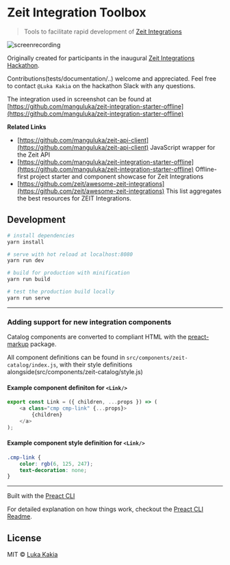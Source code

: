# Zeit Integration Toolbox

> Tools to facilitate rapid development of [Zeit Integrations](https://zeit.co/docs/integrations)

![screenrecording](http://cdn-9w4u9y9br.now.sh/zeit-integration-toolbox.gif "Screenrecording")

Originally created for participants in the inaugural [Zeit Integrations Hackathon](https://zeit.co/hackathon). 

Contributions(tests/documentation/..) welcome and appreciated. Feel free to contact `@Luka Kakia` on the hackathon Slack with any questions.

The integration used in screenshot can be found at [https://github.com/manguluka/zeit-integration-starter-offline](https://github.com/manguluka/zeit-integration-starter-offline)

**Related Links**
- [https://github.com/manguluka/zeit-api-client](https://github.com/manguluka/zeit-api-client) JavaScript wrapper for the Zeit API
- [https://github.com/manguluka/zeit-integration-starter-offline](https://github.com/manguluka/zeit-integration-starter-offline) Offline-first project starter and component showcase for Zeit Integrations
- [https://github.com/zeit/awesome-zeit-integrations](https://github.com/zeit/awesome-zeit-integrations) This list aggregates the best resources for ZEIT Integrations.

## Development

``` bash
# install dependencies
yarn install

# serve with hot reload at localhost:8080
yarn run dev

# build for production with minification
yarn run build

# test the production build locally
yarn run serve
```

---

### Adding support for new integration components
Catalog components are converted to compliant HTML with the [preact-markup](https://github.com/developit/preact-cli/blob/master/README.md) package.

All component definitions can be found in `src/components/zeit-catalog/index.js`, with their style definitions alongside(src/components/zeit-catalog/style.js)


#### Example component definiton for `<Link/>`
```javascript
export const Link = ({ children, ...props }) => (
	<a class="cmp cmp-link" {...props}>
		{children}
	</a>
);
```

#### Example component style definition for `<Link/>`
```css
.cmp-link {
    color: rgb(6, 125, 247);
    text-decoration: none;
}
```

---
Built with the [Preact CLI](https://github.com/developit/preact-cli/blob/master/README.md)

For detailed explanation on how things work, checkout the [Preact CLI Readme](https://github.com/developit/preact-cli/blob/master/README.md).

## License

MIT © [Luka Kakia](https://github.com/manguluka)
